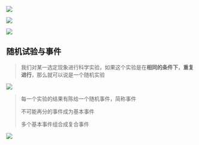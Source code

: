 ![](file://C:\Personal\Documents\IkMarkdown\.assets\303第一节课.md486540.6170202.png)

![](file://C:\Personal\Documents\IkMarkdown\.assets\303第一节课.md487003.8642761.png)

![](file://C:\Personal\Documents\IkMarkdown\.assets\303第一节课.md488343.0718361.png)

## 随机试验与事件

> 我们对某一选定现象进行科学实验，如果这个实验是在**相同的条件下**，**重复进行**，那么就可以说是一个随机实验

![](file://C:\Personal\Documents\IkMarkdown\.assets\303第一节课.md491287.7947322.png)

> 每一个实验的结果有陈给一个随机事件，简称事件
>
> 不可能再分的事件成为基本事件
>
> 多个基本事件组合成复合事件

![](file://C:\Personal\Documents\IkMarkdown\.assets\303第一节课.md491422.5524088.png)
